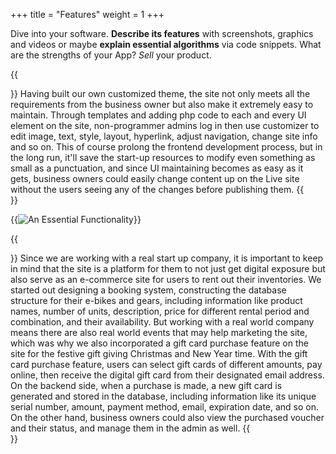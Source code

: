 +++
title = "Features"
weight = 1
+++

Dive into your software. **Describe its features** with screenshots, graphics and videos
or maybe **explain essential algorithms** via code snippets. What are the strengths of your App? *Sell* your product. 

{{<section title="Customizable UI">}}
Having built our own customized theme, the site not only meets all the requirements from the business owner but also make it extremely easy to maintain. Through templates and adding php code to each and every UI element on the site, non-programmer admins log in then use customizer to edit image, text, style, layout, hyperlink, adjust navigation, change site info and so on. This of course prolong the frontend development process, but in the long run, it'll save the start-up resources to modify even something as small as a punctuation, and since UI maintaining becomes as easy as it gets, business owners could easily change content up on the Live site without the users seeing any of the changes before publishing them.
{{</section>}}

{{<image src="feature_1.png" alt="An Essential Functionality" caption="">}}

{{<section title="E-Commerce: Gift card Purchase & Booking System">}}
Since we are working with a real start up company, it is important to keep in mind that the site is a platform for them to not just get digital exposure but also serve as an e-commerce site for users to rent out their inventories. We started out designing a booking system, constructing the database structure for their e-bikes and gears, including information like product names, number of units, description, price for different rental period and combination, and their availability. But working with a real world company means there are also real world events that may help marketing the site, which was why we also incorporated a gift card purchase feature on the site for the festive gift giving Christmas and New Year time. With the gift card purchase feature, users can select gift cards of different amounts, pay online, then receive the digital gift card from their designated email address. On the backend side, when a purchase is made, a new gift card is generated and stored in the database, including information like its unique serial number, amount, payment method, email, expiration date, and so on. On the other hand, business owners could also view the purchased voucher and their status, and manage them in the admin as well.
{{</section>}}
